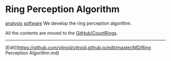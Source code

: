 # Ring Perception Algorithm

[analysis](analysis.md) [software](software.md) 
We develop the ring perception algorithm.

All the contents are moved to the [GitHub/CountRings](https://github.com[vitroid](vitroid.md)/CountRIngs).







----
[Edit](https://github.com/vitroid/vitroid.github.io/edit/master/MD/Ring Perception Algorithm.md)
